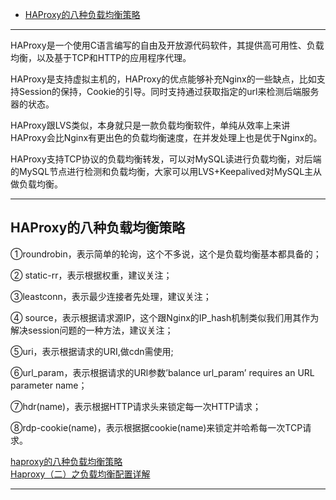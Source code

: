 - [HAProxy的八种负载均衡策略](#HAProxy的八种负载均衡策略)





---------------------------------------------------------------------------------------------------------------------

HAProxy是一个使用C语言编写的自由及开放源代码软件，其提供高可用性、负载均衡，以及基于TCP和HTTP的应用程序代理。

HAProxy是支持虚拟主机的，HAProxy的优点能够补充Nginx的一些缺点，比如支持Session的保持，Cookie的引导。同时支持通过获取指定的url来检测后端服务器的状态。

HAProxy跟LVS类似，本身就只是一款负载均衡软件，单纯从效率上来讲HAProxy会比Nginx有更出色的负载均衡速度，在并发处理上也是优于Nginx的。

HAProxy支持TCP协议的负载均衡转发，可以对MySQL读进行负载均衡，对后端的MySQL节点进行检测和负载均衡，大家可以用LVS+Keepalived对MySQL主从做负载均衡。



---------------------------------------------------------------------------------------------------------------------

## HAProxy的八种负载均衡策略

①roundrobin，表示简单的轮询，这个不多说，这个是负载均衡基本都具备的；

② static-rr，表示根据权重，建议关注；

③leastconn，表示最少连接者先处理，建议关注；

④ source，表示根据请求源IP，这个跟Nginx的IP_hash机制类似我们用其作为解决session问题的一种方法，建议关注；

⑤uri，表示根据请求的URI,做cdn需使用;

⑥url_param，表示根据请求的URl参数’balance url_param’ requires an URL parameter name；

⑦hdr(name)，表示根据HTTP请求头来锁定每一次HTTP请求；

⑧rdp-cookie(name)，表示根据据cookie(name)来锁定并哈希每一次TCP请求。



[haproxy的八种负载均衡策略](https://blog.csdn.net/braincer/article/details/73866124)  
[Haproxy（二）之负载均衡配置详解](https://www.jianshu.com/p/a7e3199a0a09)  



---------------------------------------------------------------------------------------------------------------------











